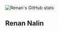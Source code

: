 
 ![Renan's GitHub stats](https://github-readme-stats.vercel.app/api?username=rnalin&theme=dark&show_icons=true)
## Renan Nalin
<div align="center">


  
  
</div>

  
  ##
